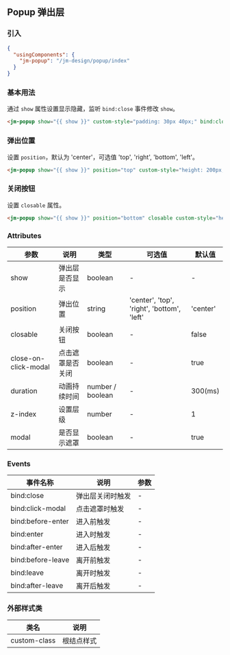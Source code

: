## Popup 弹出层

### 引入

```json
{
  "usingComponents": {
    "jm-popup": "/jm-design/popup/index"
  }
}
```

### 基本用法

通过 `show` 属性设置显示隐藏，监听 `bind:close` 事件修改 `show`。

```html
<jm-popup show="{{ show }}" custom-style="padding: 30px 40px;" bind:close="handleClose">内容</jm-popup>
```

### 弹出位置

设置 `position`，默认为 'center'，可选值 'top', 'right', 'bottom', 'left'。

```html
<jm-popup show="{{ show }}" position="top" custom-style="height: 200px;" bind:close="handleClose"></jm-popup>
```

### 关闭按钮

设置 `closable` 属性。

```html
<jm-popup show="{{ show }}" position="bottom" closable custom-style="height: 200px;" bind:close="handleClose"></jm-popup>
```

### Attributes

| 参数      | 说明                                 | 类型      | 可选值       | 默认值   |
|---------- |------------------------------------ |---------- |------------- |-------- |
| show | 弹出层是否显示 | boolean | - | - |
| position | 弹出位置 | string | 'center', 'top', 'right', 'bottom', 'left' | 'center' |
| closable | 关闭按钮 | boolean | - | false |
| close-on-click-modal | 点击遮罩是否关闭 | boolean | - | true | 
| duration | 动画持续时间 | number / boolean | - | 300(ms) |
| z-index | 设置层级 | number | - | 1 |
| modal | 是否显示遮罩 | boolean | - | true |

### Events

| 事件名称      | 说明                                 | 参数     |
|------------- |------------------------------------ |--------- |
| bind:close | 弹出层关闭时触发 | - |
| bind:click-modal | 点击遮罩时触发 | - |
| bind:before-enter | 进入前触发 | - |
| bind:enter | 进入时触发 | - |
| bind:after-enter | 进入后触发 | - |
| bind:before-leave | 离开前触发 | - |
| bind:leave | 离开时触发 | - |
| bind:after-leave | 离开后触发| - |

### 外部样式类

| 类名     | 说明                |
|---------|---------------------|
| custom-class | 根结点样式 |